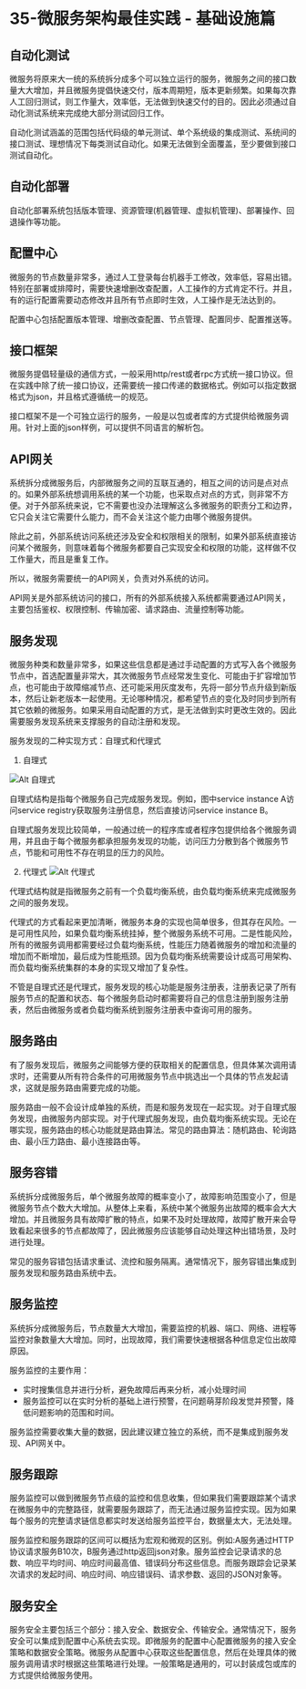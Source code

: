 # 35-微服务架构最佳实践 - 基础设施篇

## 自动化测试

微服务将原来大一统的系统拆分成多个可以独立运行的服务，微服务之间的接口数量大大增加，并且微服务提倡快速交付，版本周期短，版本更新频繁。如果每次靠人工回归测试，则工作量大，效率低，无法做到快速交付的目的。因此必须通过自动化测试系统来完成绝大部分测试回归工作。

自动化测试涵盖的范围包括代码级的单元测试、单个系统级的集成测试、系统间的接口测试、理想情况下每类测试自动化。如果无法做到全面覆盖，至少要做到接口测试自动化。

## 自动化部署

自动化部署系统包括版本管理、资源管理(机器管理、虚拟机管理)、部署操作、回退操作等功能。

## 配置中心

微服务的节点数量非常多，通过人工登录每台机器手工修改，效率低，容易出错。特别在部署或排障时，需要快速增删改查配置，人工操作的方式肯定不行。并且，有的运行配置需要动态修改并且所有节点即时生效，人工操作是无法达到的。

配置中心包括配置版本管理、增删改查配置、节点管理、配置同步、配置推送等。

## 接口框架

微服务提倡轻量级的通信方式，一般采用http/rest或者rpc方式统一接口协议。但在实践中除了统一接口协议，还需要统一接口传递的数据格式。例如可以指定数据格式为json，并且格式遵循统一的规范。

接口框架不是一个可独立运行的服务，一般是以包或者库的方式提供给微服务调用。针对上面的json样例，可以提供不同语言的解析包。

## API网关

系统拆分成微服务后，内部微服务之间的互联互通的，相互之间的访问是点对点的。如果外部系统想调用系统的某一个功能，也采取点对点的方式，则非常不方便。对于外部系统来说，它不需要也没办法理解这么多微服务的职责分工和边界，它只会关注它需要什么能力，而不会关注这个能力由哪个微服务提供。

除此之前，外部系统访问系统还涉及安全和权限相关的限制，如果外部系统直接访问某个微服务，则意味着每个微服务都要自己实现安全和权限的功能，这样做不仅工作量大，而且是重复工作。

所以，微服务需要统一的API网关，负责对外系统的访问。

API网关是外部系统访问的接口，所有的外部系统接入系统都需要通过API网关，主要包括鉴权、权限控制、传输加密、请求路由、流量控制等功能。

## 服务发现

微服务种类和数量非常多，如果这些信息都是通过手动配置的方式写入各个微服务节点中，首选配置量非常大，其次微服务节点经常发生变化、可能由于扩容增加节点，也可能由于故障缩减节点、还可能采用灰度发布，先将一部分节点升级到新版本，然后让新老版本一起使用。无论哪种情况，都希望节点的变化及时同步到所有其它依赖的微服务。如果采用自动配置的方式，是无法做到实时更改生效的。因此需要服务发现系统来支撑服务的自动注册和发现。

服务发现的二种实现方式：自理式和代理式

1. 自理式

![Alt 自理式](1029-1.png)

自理式结构是指每个微服务自己完成服务发现。例如，图中service instance A访问service registry获取服务注册信息，然后直接访问service instance B。

自理式服务发现比较简单，一般通过统一的程序库或者程序包提供给各个微服务调用，并且由于每个微服务都承担服务发现的功能，访问压力分散到各个微服务节点，节能和可用性不存在明显的压力的风险。

2. 代理式
![Alt 代理式](1029-2.png)

代理式结构就是指微服务之前有一个负载均衡系统，由负载均衡系统来完成微服务之间的服务发现。

代理式的方式看起来更加清晰，微服务本身的实现也简单很多，但其存在风险。一是可用性风险，如果负载均衡系统挂掉，整个微服务系统不可用。二是性能风险，所有的微服务调用都需要经过负载均衡系统，性能压力随着微服务的增加和流量的增加而不断增加，最后成为性能瓶颈。因为负载均衡系统需要设计成高可用架构、而负载均衡系统集群的本身的实现又增加了复杂性。

不管是自理式还是代理式，服务发现的核心功能是服务注册表，注册表记录了所有服务节点的配置和状态、每个微服务启动时都需要将自己的信息注册到服务注册表，然后由微服务或者负载均衡系统到服务注册表中查询可用的服务。

## 服务路由

有了服务发现后，微服务之间能够方便的获取相关的配置信息，但具体某次调用请求时，还需要从所有符合条件的可用微服务节点中挑选出一个具体的节点发起请求，这就是服务路由需要完成的功能。

服务路由一般不会设计成单独的系统，而是和服务发现在一起实现。对于自理式服务发现，由微服务内部实现。对于代理式服务发现，由负载均衡系统实现。无论在哪实现，服务路由的核心功能就是路由算法。常见的路由算法：随机路由、轮询路由、最小压力路由、最小连接路由等。

## 服务容错

系统拆分成微服务后，单个微服务故障的概率变小了，故障影响范围变小了，但是微服务节点个数大大增加。从整体上来看，系统中某个微服务出故障的概率会大大增加。并且微服务具有故障扩散的特点，如果不及时处理故障，故障扩散开来会导致看起来很多的节点都故障了，因此微服务应该能够自动处理这种出错场景，及时进行处理。

常见的服务容错包括请求重试、流控和服务隔离。通常情况下，服务容错出集成到服务发现和服务路由系统中去。

## 服务监控
系统拆分成微服务后，节点数量大大增加，需要监控的机器、端口、网络、进程等监控对象数量大大增加。同时，出现故障，我们需要快速根据各种信息定位出故障原因。

服务监控的主要作用：
- 实时搜集信息并进行分析，避免故障后再来分析，减小处理时间
- 服务监控可以在实时分析的基础上进行预警，在问题萌芽阶段发觉并预警，降低问题影响的范围和时间。

服务监控需要收集大量的数据，因此建议建立独立的系统，而不是集成到服务发现、API网关中。

## 服务跟踪

服务监控可以做到微服务节点级的监控和信息收集，但如果我们需要跟踪某个请求在微服务中的完整路径，就需要服务跟踪了，而无法通过服务监控实现。因为如果每个服务的完整请求链信息都实时发送给服务监控平台，数据量太大，无法处理。

服务监控和服务跟踪的区间可以概括为宏观和微观的区别。例如:A服务通过HTTP协议请求服务B10次，B服务通过http返回json对象。服务监控会记录请求的总数、响应平均时间、响应时间最高值、错误码分布这些信息。而服务跟踪会记录某次请求的发起时间、响应时间、响应错误码、请求参数、返回的JSON对象等。

## 服务安全

服务安全主要包括三个部分：接入安全、数据安全、传输安全。通常情况下，服务安全可以集成到配置中心系统去实现。即微服务的配置中心配置微服务的接入安全策略和数据安全策略。微服务从配置中心获取这些配置信息，然后在处理具体的微服务调用请求时根据这些策略进行处理。一般策略是通用的，可以封装成包或库的方式提供给微服务使用。

<Valine/>